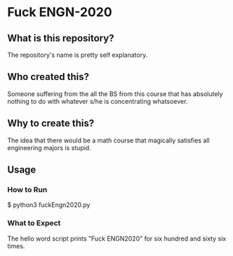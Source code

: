 # Fuck ENGN-2020

## What is this repository?
The repository's name is pretty self explanatory.

## Who created this?
Someone suffering from the all the BS from this course that has absolutely nothing to do with whatever s/he is concentrating whatsoever.

## Why to create this?
The idea that there would be a math course that magically satisfies all engineering majors is stupid. 

## Usage
### How to Run
$ python3 fuckEngn2020.py

### What to Expect
The hello word script prints "Fuck ENGN2020" for six hundred and sixty six times.
